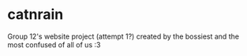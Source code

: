 # catnrain
Group 12's website project (attempt 1?) created by the bossiest and the most confused of all of us :3
